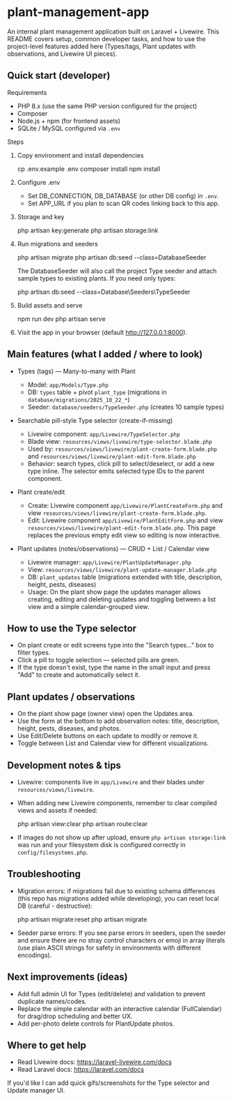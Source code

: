 # plant-management-app

An internal plant management application built on Laravel + Livewire. This README covers setup, common developer tasks, and how to use the project-level features added here (Types/tags, Plant updates with observations, and Livewire UI pieces).

## Quick start (developer)

Requirements
- PHP 8.x (use the same PHP version configured for the project)
- Composer
- Node.js + npm (for frontend assets)
- SQLite / MySQL configured via `.env`

Steps

1. Copy environment and install dependencies

	 cp .env.example .env
	 composer install
	 npm install

2. Configure .env

	 - Set DB_CONNECTION, DB_DATABASE (or other DB config) in `.env`.
	 - Set APP_URL if you plan to scan QR codes linking back to this app.

3. Storage and key

	 php artisan key:generate
	 php artisan storage:link

4. Run migrations and seeders

	 php artisan migrate
	 php artisan db:seed --class=DatabaseSeeder

	 The DatabaseSeeder will also call the project Type seeder and attach sample types to existing plants. If you need only types:

	 php artisan db:seed --class=Database\Seeders\TypeSeeder

5. Build assets and serve

	 npm run dev
	 php artisan serve

6. Visit the app in your browser (default http://127.0.0.1:8000).

## Main features (what I added / where to look)

- Types (tags) — Many-to-many with Plant
	- Model: `app/Models/Type.php`
	- DB: `types` table + pivot `plant_type` (migrations in `database/migrations/2025_10_22_*`)
	- Seeder: `database/seeders/TypeSeeder.php` (creates 10 sample types)

- Searchable pill-style Type selector (create-if-missing)
	- Livewire component: `app/Livewire/TypeSelector.php`
	- Blade view: `resources/views/livewire/type-selector.blade.php`
	- Used by: `resources/views/livewire/plant-create-form.blade.php` and `resources/views/livewire/plant-edit-form.blade.php`
	- Behavior: search types, click pill to select/deselect, or add a new type inline. The selector emits selected type IDs to the parent component.

- Plant create/edit
	- Create: Livewire component `app/Livewire/PlantCreateForm.php` and view `resources/views/livewire/plant-create-form.blade.php`.
	- Edit: Livewire component `app/Livewire/PlantEditForm.php` and view `resources/views/livewire/plant-edit-form.blade.php`. This page replaces the previous empty edit view so editing is now interactive.

- Plant updates (notes/observations) — CRUD + List / Calendar view
	- Livewire manager: `app/Livewire/PlantUpdateManager.php`
	- View: `resources/views/livewire/plant-update-manager.blade.php`
	- DB: `plant_updates` table (migrations extended with title, description, height, pests, diseases)
	- Usage: On the plant show page the updates manager allows creating, editing and deleting updates and toggling between a list view and a simple calendar-grouped view.

## How to use the Type selector

 - On plant create or edit screens type into the "Search types..." box to filter types.
 - Click a pill to toggle selection — selected pills are green.
 - If the type doesn't exist, type the name in the small input and press "Add" to create and automatically select it.

## Plant updates / observations

 - On the plant show page (owner view) open the Updates area.
 - Use the form at the bottom to add observation notes: title, description, height, pests, diseases, and photos.
 - Use Edit/Delete buttons on each update to modify or remove it.
 - Toggle between List and Calendar view for different visualizations.

## Development notes & tips

- Livewire: components live in `app/Livewire` and their blades under `resources/views/livewire`.
- When adding new Livewire components, remember to clear compiled views and assets if needed:

	php artisan view:clear
	php artisan route:clear

- If images do not show up after upload, ensure `php artisan storage:link` was run and your filesystem disk is configured correctly in `config/filesystems.php`.

## Troubleshooting

- Migration errors: if migrations fail due to existing schema differences (this repo has migrations added while developing), you can reset local DB (careful - destructive):

	php artisan migrate:reset
	php artisan migrate

- Seeder parse errors: If you see parse errors in seeders, open the seeder and ensure there are no stray control characters or emoji in array literals (use plain ASCII strings for safety in environments with different encodings).

## Next improvements (ideas)

- Add full admin UI for Types (edit/delete) and validation to prevent duplicate names/codes.
- Replace the simple calendar with an interactive calendar (FullCalendar) for drag/drop scheduling and better UX.
- Add per-photo delete controls for PlantUpdate photos.

## Where to get help

 - Read Livewire docs: https://laravel-livewire.com/docs
 - Read Laravel docs: https://laravel.com/docs

If you'd like I can add quick gifs/screenshots for the Type selector and Update manager UI.

